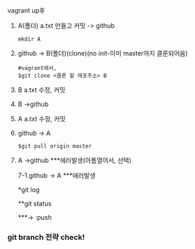 vagrant up후 

1. A(폴더) a.txt 만들고 커밋 -> github

   ```console
   mkdir A
   ```

   

2. github -> B(폴더)(clone)(no init-이미 master까지 클론되어옴)

   ```console
   #vagrant에서,
   $git clone <클론 할 레포주소> B 
   ```

   

3. B a.txt 수정, 커밋

4. B ->github

5. A a.txt 수정, 커밋

6. github -> A 

   ```console
   $git pull origin master
   ```

7. A ->github  ***에러발생(아톰열어서, 선택)

   7-1.github -> A ***에러발생

   *git log

   **git status

   ***-> :push

### git branch 전략 check!